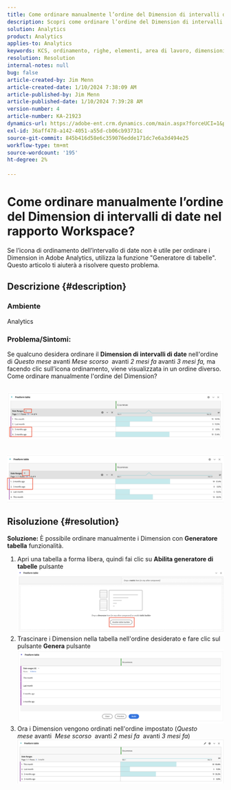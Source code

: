 ```yaml
---
title: Come ordinare manualmente l’ordine del Dimension di intervalli di date nel rapporto Workspace?
description: Scopri come ordinare l’ordine del Dimension di intervalli di date in Analytics. Utilizza la funzione "Generatore tabella".
solution: Analytics
product: Analytics
applies-to: Analytics
keywords: KCS, ordinamento, righe, elementi, area di lavoro, dimensioni, ordinamento, ordine, Adobe Analytics, intervallo di date, manualmente, report
resolution: Resolution
internal-notes: null
bug: false
article-created-by: Jim Menn
article-created-date: 1/10/2024 7:38:09 AM
article-published-by: Jim Menn
article-published-date: 1/10/2024 7:39:28 AM
version-number: 4
article-number: KA-21923
dynamics-url: https://adobe-ent.crm.dynamics.com/main.aspx?forceUCI=1&pagetype=entityrecord&etn=knowledgearticle&id=b0888530-8baf-ee11-a569-6045bd006268
exl-id: 36aff478-a142-4051-a55d-cb06cb93731c
source-git-commit: 845b416d58e6c359076edde171dc7e6a3d494e25
workflow-type: tm+mt
source-wordcount: '195'
ht-degree: 2%

---
```


# Come ordinare manualmente l’ordine del Dimension di intervalli di date nel rapporto Workspace?


Se l’icona di ordinamento dell’intervallo di date non è utile per ordinare i Dimension in Adobe Analytics, utilizza la funzione &quot;Generatore di tabelle&quot;. Questo articolo ti aiuterà a risolvere questo problema.

## Descrizione {#description}


### <b>Ambiente</b>

Analytics



### <b>Problema/Sintomi:</b>

Se qualcuno desidera ordinare il <b>Dimension di intervalli di date</b> nell&#39;ordine di *Questo mese* avanti *Mese scorso*  avanti *2 mesi fa* avanti *3 mesi fa,* ma facendo clic sull’icona ordinamento, viene visualizzata in un ordine diverso.
Come ordinare manualmente l&#39;ordine del Dimension?

 <br>![](assets/___b3888530-8baf-ee11-a569-6045bd006268___.png)<br> <br> <br>![](assets/___b7888530-8baf-ee11-a569-6045bd006268___.png)

## Risoluzione {#resolution}

<b>Soluzione:</b>
È possibile ordinare manualmente i Dimension con <b>Generatore tabella</b> funzionalità.

1. Apri una tabella a forma libera, quindi fai clic su <b>Abilita generatore di tabelle</b> pulsante ![](assets/d4eda136-2fcd-ed11-b597-6045bd006793.png)
2. Trascinare i Dimension nella tabella nell&#39;ordine desiderato e fare clic sul pulsante <b>Genera</b> pulsante![](assets/69497031-30cd-ed11-b597-6045bd006793.png)
3. Ora i Dimension vengono ordinati nell&#39;ordine impostato (*Questo mese* avanti  *Mese scorso*  avanti *2 mesi fa*  avanti *3 mesi fa*)![](assets/efb1744a-30cd-ed11-b597-6045bd006793.png)
